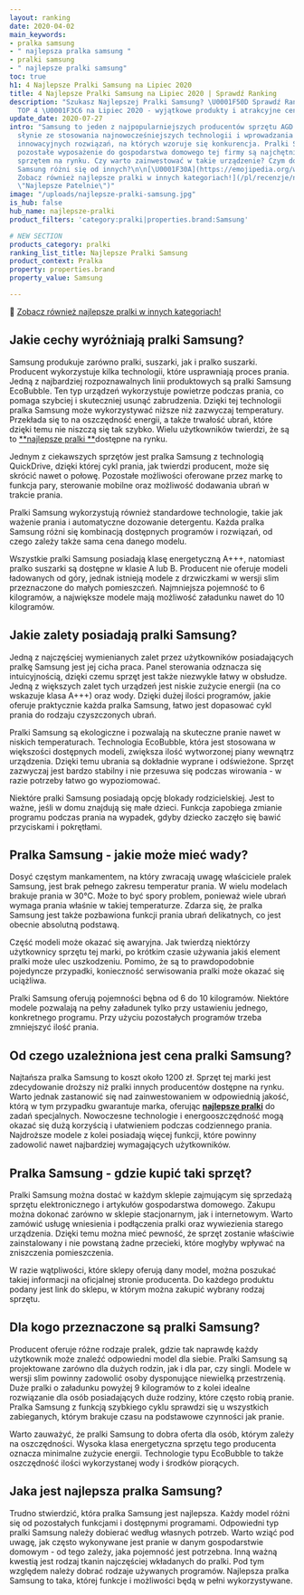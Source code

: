 ```yaml
---
layout: ranking
date: 2020-04-02
main_keywords:
- pralka samsung
- " najlepsza pralka samsung "
- pralki samsung
- " najlepsze pralki samsung"
toc: true
h1: 4 Najlepsze Pralki Samsung na Lipiec 2020
title: 4 Najlepsze Pralki Samsung na Lipiec 2020 | Sprawdź Ranking
description: "Szukasz Najlepszej Pralki Samsung? \U0001F50D Sprawdź Ranking Pralek
  TOP 4 \U0001F3C6 na Lipiec 2020 - wyjątkowe produkty i atrakcyjne ceny"
update_date: 2020-07-27
intro: "Samsung to jeden z najpopularniejszych producentów sprzętu AGD w Polsce. Marka
  słynie ze stosowania najnowocześniejszych technologii i wprowadzania ciekawych,
  innowacyjnych rozwiązań, na których wzoruje się konkurencja. Pralki Samsung, a także
  pozostałe wyposażenie do gospodarstwa domowego tej firmy są najchętniej kupowanym
  sprzętem na rynku. Czy warto zainwestować w takie urządzenie? Czym dokładnie pralka
  Samsung różni się od innych?\n\n[\U0001F30A](https://emojipedia.org/water-wave/)[
  Zobacz również najlepsze pralki w innych kategoriach!](/pl/recenzje/najlepsze-pralki.html
  \"Najlepsze Patelnie\")"
image: "/uploads/najlepsze-pralki-samsung.jpg"
is_hub: false
hub_name: najlepsze-pralki
product_filters: 'category:pralki|properties.brand:Samsung'

# NEW SECTION
products_category: pralki
ranking_list_title: Najlepsze Pralki Samsung
product_context: Pralka
property: properties.brand
property_value: Samsung

---
```

🌊 [Zobacz również najlepsze pralki w innych kategoriach!](/pl/recenzje/najlepsze-pralki.html "Najlepsze Pralki")
  
## Jakie cechy wyróżniają pralki Samsung?

Samsung produkuje zarówno pralki, suszarki, jak i pralko suszarki. Producent wykorzystuje kilka technologii, które usprawniają proces prania. Jedną z najbardziej rozpoznawalnych linii produktowych są pralki Samsung EcoBubble. Ten typ urządzeń wykorzystuje powietrze podczas prania, co pomaga szybciej i skuteczniej usunąć zabrudzenia. Dzięki tej technologii pralka Samsung może wykorzystywać niższe niż zazwyczaj temperatury. Przekłada się to na oszczędność energii, a także trwałość ubrań, które dzięki temu nie niszczą się tak szybko. Wielu użytkowników twierdzi, że są to [**najlepsze pralki **](/pl/recenzje/najlepsze-pralki "Najlepsze Pralki")dostępne na rynku.

Jednym z ciekawszych sprzętów jest pralka Samsung z technologią QuickDrive, dzięki której cykl prania, jak twierdzi producent, może się skrócić nawet o połowę. Pozostałe możliwości oferowane przez markę to funkcja pary, sterowanie mobilne oraz możliwość dodawania ubrań w trakcie prania.

Pralki Samsung wykorzystują również standardowe technologie, takie jak ważenie prania i automatyczne dozowanie detergentu. Każda pralka Samsung różni się kombinacją dostępnych programów i rozwiązań, od czego zależy także sama cena danego modelu.

Wszystkie pralki Samsung posiadają klasę energetyczną A+++, natomiast pralko suszarki są dostępne w klasie A lub B. Producent nie oferuje modeli ładowanych od góry, jednak istnieją modele z drzwiczkami w wersji slim przeznaczone do małych pomieszczeń. Najmniejsza pojemność to 6 kilogramów, a największe modele mają możliwość załadunku nawet do 10 kilogramów.

## Jakie zalety posiadają pralki Samsung?

Jedną z najczęściej wymienianych zalet przez użytkowników posiadających pralkę Samsung jest jej cicha praca. Panel sterowania odznacza się intuicyjnością, dzięki czemu sprzęt jest także niezwykle łatwy w obsłudze. Jedną z większych zalet tych urządzeń jest niskie zużycie energii (na co wskazuje klasa A+++) oraz wody. Dzięki dużej ilości programów, jakie oferuje praktycznie każda pralka Samsung, łatwo jest dopasować cykl prania do rodzaju czyszczonych ubrań.

Pralki Samsung są ekologiczne i pozwalają na skuteczne pranie nawet w niskich temperaturach. Technologia EcoBubble, która jest stosowana w większości dostępnych modeli, zwiększa ilość wytworzonej piany wewnątrz urządzenia. Dzięki temu ubrania są dokładnie wyprane i odświeżone. Sprzęt zazwyczaj jest bardzo stabilny i nie przesuwa się podczas wirowania - w razie potrzeby łatwo go wypoziomować.

Niektóre pralki Samsung posiadają opcję blokady rodzicielskiej. Jest to ważne, jeśli w domu znajdują się małe dzieci. Funkcja zapobiega zmianie programu podczas prania na wypadek, gdyby dziecko zaczęło się bawić przyciskami i pokrętłami.

## Pralka Samsung - jakie może mieć wady?

Dosyć częstym mankamentem, na który zwracają uwagę właściciele pralek Samsung, jest brak pełnego zakresu temperatur prania. W wielu modelach brakuje prania w 30°C. Może to być spory problem, ponieważ wiele ubrań wymaga prania właśnie w takiej temperaturze. Zdarza się, że pralka Samsung jest także pozbawiona funkcji prania ubrań delikatnych, co jest obecnie absolutną podstawą.

Część modeli może okazać się awaryjna. Jak twierdzą niektórzy użytkownicy sprzętu tej marki, po krótkim czasie używania jakiś element pralki może ulec uszkodzeniu. Pomimo, że są to prawdopodobnie pojedyncze przypadki, konieczność serwisowania pralki może okazać się uciążliwa.

Pralki Samsung oferują pojemności bębna od 6 do 10 kilogramów. Niektóre modele pozwalają na pełny załadunek tylko przy ustawieniu jednego, konkretnego programu. Przy użyciu pozostałych programów trzeba zmniejszyć ilość prania.

## Od czego uzależniona jest cena pralki Samsung?

Najtańsza pralka Samsung to koszt około 1200 zł. Sprzęt tej marki jest zdecydowanie droższy niż pralki innych producentów dostępne na rynku. Warto jednak zastanowić się nad zainwestowaniem w odpowiednią jakość, którą w tym przypadku gwarantuje marka, oferując [**najlepsze pralki**](/pl/recenzje/najlepsze-pralki "Najlepsze Pralki") do zadań specjalnych. Nowoczesne technologie i energooszczędność mogą okazać się dużą korzyścią i ułatwieniem podczas codziennego prania. Najdroższe modele z kolei posiadają więcej funkcji, które powinny zadowolić nawet najbardziej wymagających użytkowników.

## Pralka Samsung - gdzie kupić taki sprzęt?

Pralki Samsung można dostać w każdym sklepie zajmującym się sprzedażą sprzętu elektronicznego i artykułów gospodarstwa domowego. Zakupu można dokonać zarówno w sklepie stacjonarnym, jak i internetowym. Warto zamówić usługę wniesienia i podłączenia pralki oraz wywiezienia starego urządzenia. Dzięki temu można mieć pewność, że sprzęt zostanie właściwie zainstalowany i nie powstaną żadne przecieki, które mogłyby wpływać na zniszczenia pomieszczenia.

W razie wątpliwości, które sklepy oferują dany model, można poszukać takiej informacji na oficjalnej stronie producenta. Do każdego produktu podany jest link do sklepu, w którym można zakupić wybrany rodzaj sprzętu.

## Dla kogo przeznaczone są pralki Samsung?

Producent oferuje różne rodzaje pralek, gdzie tak naprawdę każdy użytkownik może znaleźć odpowiedni model dla siebie. Pralki Samsung są projektowane zarówno dla dużych rodzin, jak i dla par, czy singli. Modele w wersji slim powinny zadowolić osoby dysponujące niewielką przestrzenią. Duże pralki o załadunku powyżej 9 kilogramów to z kolei idealne rozwiązanie dla osób posiadających duże rodziny, które często robią pranie. Pralka Samsung z funkcją szybkiego cyklu sprawdzi się u wszystkich zabieganych, którym brakuje czasu na podstawowe czynności jak pranie.

Warto zauważyć, że pralki Samsung to dobra oferta dla osób, którym zależy na oszczędności. Wysoka klasa energetyczna sprzętu tego producenta oznacza minimalne zużycie energii. Technologie typu EcoBubble to także oszczędność ilości wykorzystanej wody i środków piorących.

## Jaka jest najlepsza pralka Samsung?

Trudno stwierdzić, która pralka Samsung jest najlepsza. Każdy model różni się od pozostałych funkcjami i dostępnymi programami. Odpowiedni typ pralki Samsung należy dobierać według własnych potrzeb. Warto wziąć pod uwagę, jak często wykonywane jest pranie w danym gospodarstwie domowym - od tego zależy, jaka pojemność jest potrzebna. Inną ważną kwestią jest rodzaj tkanin najczęściej wkładanych do pralki. Pod tym względem należy dobrać rodzaje używanych programów. Najlepsza pralka Samsung to taka, której funkcje i możliwości będą w pełni wykorzystywane.